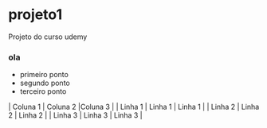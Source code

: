 # projeto1
Projeto do curso udemy

### ola

* primeiro ponto
* segundo ponto
* terceiro ponto

| Coluna 1 | Coluna 2 |Coluna 3 |
| Linha 1 | Linha 1 | Linha 1 |
| Linha 2 | Linha 2 | Linha 2 |
| Linha 3 | Linha 3 | Linha 3 |
